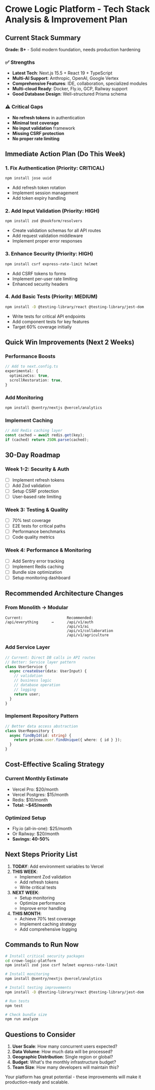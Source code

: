 # Crowe Logic Platform - Tech Stack Analysis & Improvement Plan

## Current Stack Summary
**Grade: B+** - Solid modern foundation, needs production hardening

### ✅ Strengths
- **Latest Tech**: Next.js 15.5 + React 19 + TypeScript
- **Multi-AI Support**: Anthropic, OpenAI, Google Vertex
- **Comprehensive Features**: IDE, collaboration, specialized modules
- **Multi-cloud Ready**: Docker, Fly.io, GCP, Railway support
- **Good Database Design**: Well-structured Prisma schema

### ⚠️ Critical Gaps
- **No refresh tokens** in authentication
- **Minimal test coverage**
- **No input validation** framework
- **Missing CSRF protection**
- **No proper rate limiting**

## Immediate Action Plan (Do This Week)

### 1. Fix Authentication (Priority: CRITICAL)
```bash
npm install jose uuid
```
- Add refresh token rotation
- Implement session management
- Add token expiry handling

### 2. Add Input Validation (Priority: HIGH)
```bash
npm install zod @hookform/resolvers
```
- Create validation schemas for all API routes
- Add request validation middleware
- Implement proper error responses

### 3. Enhance Security (Priority: HIGH)
```bash
npm install csrf express-rate-limit helmet
```
- Add CSRF tokens to forms
- Implement per-user rate limiting
- Enhanced security headers

### 4. Add Basic Tests (Priority: MEDIUM)
```bash
npm install -D @testing-library/react @testing-library/jest-dom
```
- Write tests for critical API endpoints
- Add component tests for key features
- Target 60% coverage initially

## Quick Win Improvements (Next 2 Weeks)

### Performance Boosts
```typescript
// Add to next.config.ts
experimental: {
  optimizeCss: true,
  scrollRestoration: true,
}
```

### Add Monitoring
```bash
npm install @sentry/nextjs @vercel/analytics
```

### Implement Caching
```typescript
// Add Redis caching layer
const cached = await redis.get(key);
if (cached) return JSON.parse(cached);
```

## 30-Day Roadmap

### Week 1-2: Security & Auth
- [ ] Implement refresh tokens
- [ ] Add Zod validation
- [ ] Setup CSRF protection
- [ ] User-based rate limiting

### Week 3: Testing & Quality
- [ ] 70% test coverage
- [ ] E2E tests for critical paths
- [ ] Performance benchmarks
- [ ] Code quality metrics

### Week 4: Performance & Monitoring
- [ ] Add Sentry error tracking
- [ ] Implement Redis caching
- [ ] Bundle size optimization
- [ ] Setup monitoring dashboard

## Recommended Architecture Changes

### From Monolith → Modular
```
Current:                    Recommended:
/api/everything      →      /api/v1/auth
                            /api/v1/ai
                            /api/v1/collaboration
                            /api/v1/agriculture
```

### Add Service Layer
```typescript
// Current: Direct DB calls in API routes
// Better: Service layer pattern
class UserService {
  async createUser(data: UserInput) {
    // validation
    // business logic
    // database operation
    // logging
    return user;
  }
}
```

### Implement Repository Pattern
```typescript
// Better data access abstraction
class UserRepository {
  async findById(id: string) {
    return prisma.user.findUnique({ where: { id } });
  }
}
```

## Cost-Effective Scaling Strategy

### Current Monthly Estimate
- Vercel Pro: $20/month
- Vercel Postgres: $15/month
- Redis: $10/month
- **Total: ~$45/month**

### Optimized Setup
- Fly.io (all-in-one): $25/month
- Or Railway: $20/month
- **Savings: 40-50%**

## Next Steps Priority List

1. **TODAY**: Add environment variables to Vercel
2. **THIS WEEK**:
   - Implement Zod validation
   - Add refresh tokens
   - Write critical tests
3. **NEXT WEEK**:
   - Setup monitoring
   - Optimize performance
   - Improve error handling
4. **THIS MONTH**:
   - Achieve 70% test coverage
   - Implement caching strategy
   - Add comprehensive logging

## Commands to Run Now

```bash
# Install critical security packages
cd crowe-logic-platform
npm install zod jose csrf helmet express-rate-limit

# Install monitoring
npm install @sentry/nextjs @vercel/analytics

# Install testing improvements
npm install -D @testing-library/react @testing-library/jest-dom

# Run tests
npm test

# Check bundle size
npm run analyze
```

## Questions to Consider

1. **User Scale**: How many concurrent users expected?
2. **Data Volume**: How much data will be processed?
3. **Geographic Distribution**: Single region or global?
4. **Budget**: What's the monthly infrastructure budget?
5. **Team Size**: How many developers will maintain this?

Your platform has great potential - these improvements will make it production-ready and scalable.
